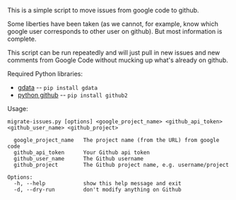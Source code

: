 This is a simple script to move issues from google code to github.

Some liberties have been taken (as we cannot, for example, know which google user corresponds to other user on github). But most information is complete.

This script can be run repeatedly and will just pull in new issues and new comments from Google Code without mucking up what's already on github.

Required Python libraries:

* [gdata](http://code.google.com/p/gdata-python-client/) -- `pip install gdata`
* [python github](http://github.com/ask/python-github2) -- `pip install github2`

Usage:

	migrate-issues.py [options] <google_project_name> <github_api_token> <github_user_name> <github_project>

	  google_project_name 	The project name (from the URL) from google code
	  github_api_token 	    Your Github api token
	  github_user_name 	    The Github username
	  github_project 	    The Github project name, e.g. username/project

	Options:
	  -h, --help            show this help message and exit
	  -d, --dry-run			don't modify anything on Github
